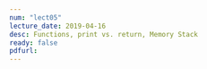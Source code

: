 ```yaml
---
num: "lect05"
lecture_date: 2019-04-16
desc: Functions, print vs. return, Memory Stack
ready: false
pdfurl: 
---
```

